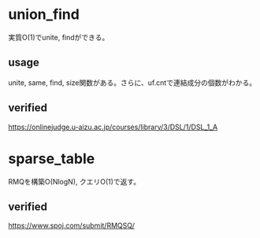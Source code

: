 # union_find
実質O(1)でunite, findができる。
## usage
unite, same, find, size関数がある。さらに、uf.cntで連結成分の個数がわかる。
## verified
https://onlinejudge.u-aizu.ac.jp/courses/library/3/DSL/1/DSL_1_A

# sparse_table
RMQを構築O(NlogN), クエリO(1)で返す。
## verified
https://www.spoj.com/submit/RMQSQ/
